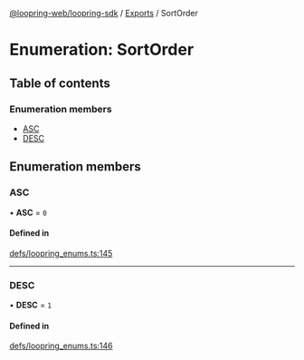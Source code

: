 [@loopring-web/loopring-sdk](../README.md) / [Exports](../modules.md) / SortOrder

# Enumeration: SortOrder

## Table of contents

### Enumeration members

- [ASC](SortOrder.md#asc)
- [DESC](SortOrder.md#desc)

## Enumeration members

### ASC

• **ASC** = `0`

#### Defined in

[defs/loopring_enums.ts:145](https://github.com/Loopring/loopring_sdk/blob/cd42b57/src/defs/loopring_enums.ts#L145)

___

### DESC

• **DESC** = `1`

#### Defined in

[defs/loopring_enums.ts:146](https://github.com/Loopring/loopring_sdk/blob/cd42b57/src/defs/loopring_enums.ts#L146)
